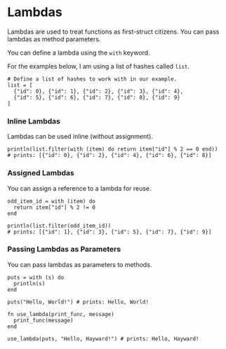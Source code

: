 # Lambdas

Lambdas are used to treat functions as first-struct citizens. You can pass lambdas as method parameters.

You can define a lambda using the `with` keyword.

For the examples below, I am using a list of hashes called `list`.

```hayward
# Define a list of hashes to work with in our example.
list = [
  {"id": 0}, {"id": 1}, {"id": 2}, {"id": 3}, {"id": 4},
  {"id": 5}, {"id": 6}, {"id": 7}, {"id": 8}, {"id": 9}
]
```

### Inline Lambdas

Lambdas can be used inline (without assignment).

```hayward
println(list.filter(with (item) do return item["id"] % 2 == 0 end))
# prints: [{"id": 0}, {"id": 2}, {"id": 4}, {"id": 6}, {"id": 8}]
```

### Assigned Lambdas

You can assign a reference to a lambda for reuse.

```hayward
odd_item_id = with (item) do
  return item["id"] % 2 != 0
end

println(list.filter(odd_item_id))
# prints: [{"id": 1}, {"id": 3}, {"id": 5}, {"id": 7}, {"id": 9}]
```

### Passing Lambdas as Parameters

You can pass lambdas as parameters to methods.

```hayward
puts = with (s) do
  println(s)
end

puts("Hello, World!") # prints: Hello, World!

fn use_lambda(print_func, message)
  print_func(message)
end

use_lambda(puts, "Hello, Hayward!") # prints: Hello, Hayward!
```

